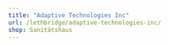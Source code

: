 ```yaml
---
title: "Adaptive Technologies Inc"
url: /lethbridge/adaptive-technologies-inc/
shop: Sanitätshaus
---
```

